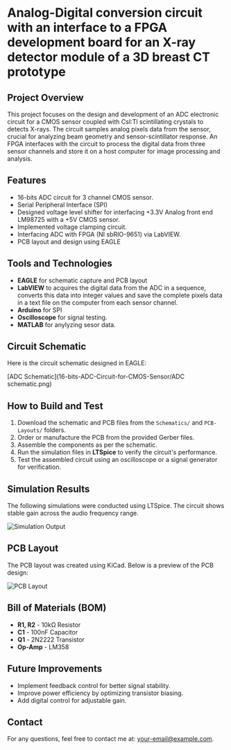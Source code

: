 # Analog-Digital conversion circuit with an interface to a FPGA development board for an X-ray detector module of a 3D breast CT prototype


## Project Overview
This project focuses on the design and development of an ADC electronic circuit for a CMOS sensor coupled with CsI:Tl scintillating crystals to detects X-rays. The circuit samples analog pixels data from the sensor, crucial for analyzing beam geometry and sensor-scintillator response. An FPGA interfaces with the circuit to process the digital data from three sensor channels and store it on a host computer for image processing and analysis.

## Features
- 16-bits ADC circuit for 3 channel CMOS sensor.
- Serial Peripheral Interface (SPI)
- Designed voltage level shifter for interfacing +3.3V Analog front end LM98725 with a +5V CMOS sensor.
- Implemented voltage clamping circuit.
- Interfacing ADC with FPGA (NI sbRIO-9651) via LabVIEW.
- PCB layout and design using EAGLE

## Tools and Technologies

- **EAGLE** for schematic capture and PCB layout
- **LabVIEW** to acquires the digital data from the ADC in a sequence, converts this data into integer values and save the complete pixels data in a text file on the computer from each sensor channel.
- **Arduino** for SPI
- **Oscilloscope** for signal testing.
- **MATLAB** for anylyzing sesor data.

  
## Circuit Schematic
Here is the circuit schematic designed in EAGLE:

[ADC Schematic](16-bits-ADC-Circuit-for-CMOS-Sensor/ADC schematic.png)

## How to Build and Test
1. Download the schematic and PCB files from the `Schematics/` and `PCB-Layouts/` folders.
2. Order or manufacture the PCB from the provided Gerber files.
3. Assemble the components as per the schematic.
4. Run the simulation files in **LTSpice** to verify the circuit's performance.
5. Test the assembled circuit using an oscilloscope or a signal generator for verification.
   
## Simulation Results
The following simulations were conducted using LTSpice. The circuit shows stable gain across the audio frequency range.

![Simulation Output](Images/simulation_output.png)
## PCB Layout
The PCB layout was created using KiCad. Below is a preview of the PCB design:

![PCB Layout](Images/pcb_layout.png)
## Bill of Materials (BOM)
- **R1, R2** - 10kΩ Resistor
- **C1** - 100nF Capacitor
- **Q1** - 2N2222 Transistor
- **Op-Amp** - LM358
## Future Improvements
- Implement feedback control for better signal stability.
- Improve power efficiency by optimizing transistor biasing.
- Add digital control for adjustable gain.
## Contact
For any questions, feel free to contact me at: [your-email@example.com](mailto:your-email@example.com).
